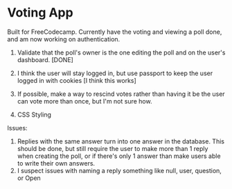 # Voting App

Built for FreeCodecamp. Currently have the voting and viewing a poll done, and am now working on authentication. 

1. Validate that the poll's owner is the one editing the poll and on the user's dashboard. [DONE]

2. I think the user will stay logged in, but use passport to keep the user logged in with cookies [I think this works]

3. If possible, make a way to rescind votes rather than having it be the user can vote more than once, but I'm not sure how. 

4. CSS Styling 

Issues:
1. Replies with the same answer turn into one answer in the database. This should be done, but still require the user to make more than 1 reply when creating the poll, or if there's only 1 answer than make users able to write their own answers.
2. I suspect issues with  naming a reply something like null, user, question, or Open